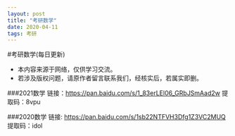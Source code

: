 ```yaml
---
layout: post
title: "考研数学"
date: 2020-04-11
tags: 考研  
---
```

#考研数学(每日更新)
* 本内容来源于网络，仅供学习交流。
* 若涉及版权问题，请原作者留言联系我们，经核实后，若属实即删。

###2021数学
链接：https://pan.baidu.com/s/1_83erLEl06_GRbJSmAad2w
提取码：8vpu

###2020数学
链接: https://pan.baidu.com/s/1sb22NTFVH3Dfg1Z3VC2MUQ    
提取码：idol
